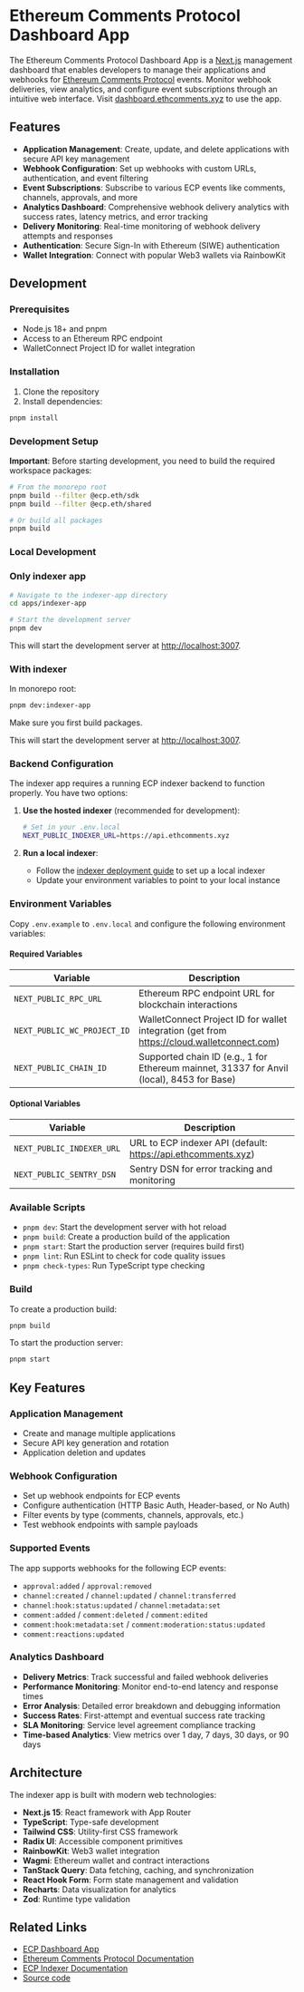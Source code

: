 # Ethereum Comments Protocol Dashboard App

The Ethereum Comments Protocol Dashboard App is a [Next.js](https://nextjs.org/) management dashboard that enables developers to manage their applications and webhooks for [Ethereum Comments Protocol](https://docs.ethcomments.xyz/) events. Monitor webhook deliveries, view analytics, and configure event subscriptions through an intuitive web interface. Visit [dashboard.ethcomments.xyz](https://dashboard.ethcomments.xyz) to use the app.

## Features

- **Application Management**: Create, update, and delete applications with secure API key management
- **Webhook Configuration**: Set up webhooks with custom URLs, authentication, and event filtering
- **Event Subscriptions**: Subscribe to various ECP events like comments, channels, approvals, and more
- **Analytics Dashboard**: Comprehensive webhook delivery analytics with success rates, latency metrics, and error tracking
- **Delivery Monitoring**: Real-time monitoring of webhook delivery attempts and responses
- **Authentication**: Secure Sign-In with Ethereum (SIWE) authentication
- **Wallet Integration**: Connect with popular Web3 wallets via RainbowKit

## Development

### Prerequisites

- Node.js 18+ and pnpm
- Access to an Ethereum RPC endpoint
- WalletConnect Project ID for wallet integration

### Installation

1. Clone the repository
2. Install dependencies:

```bash
pnpm install
```

### Development Setup

**Important**: Before starting development, you need to build the required workspace packages:

```bash
# From the monorepo root
pnpm build --filter @ecp.eth/sdk
pnpm build --filter @ecp.eth/shared

# Or build all packages
pnpm build
```

### Local Development

### Only indexer app

```bash
# Navigate to the indexer-app directory
cd apps/indexer-app

# Start the development server
pnpm dev
```

This will start the development server at [http://localhost:3007](http://localhost:3007).

### With indexer

In monorepo root:

```bash
pnpm dev:indexer-app
```

Make sure you first build packages.

This will start the development server at [http://localhost:3007](http://localhost:3007).

### Backend Configuration

The indexer app requires a running ECP indexer backend to function properly. You have two options:

1. **Use the hosted indexer** (recommended for development):

   ```bash
   # Set in your .env.local
   NEXT_PUBLIC_INDEXER_URL=https://api.ethcomments.xyz
   ```

2. **Run a local indexer**:
   - Follow the [indexer deployment guide](../indexer/README.md) to set up a local indexer
   - Update your environment variables to point to your local instance

### Environment Variables

Copy `.env.example` to `.env.local` and configure the following environment variables:

#### Required Variables

| Variable                    | Description                                                                                |
| --------------------------- | ------------------------------------------------------------------------------------------ |
| `NEXT_PUBLIC_RPC_URL`       | Ethereum RPC endpoint URL for blockchain interactions                                      |
| `NEXT_PUBLIC_WC_PROJECT_ID` | WalletConnect Project ID for wallet integration (get from https://cloud.walletconnect.com) |
| `NEXT_PUBLIC_CHAIN_ID`      | Supported chain ID (e.g., 1 for Ethereum mainnet, 31337 for Anvil (local), 8453 for Base)  |

#### Optional Variables

| Variable                  | Description                                                   |
| ------------------------- | ------------------------------------------------------------- |
| `NEXT_PUBLIC_INDEXER_URL` | URL to ECP indexer API (default: https://api.ethcomments.xyz) |
| `NEXT_PUBLIC_SENTRY_DSN`  | Sentry DSN for error tracking and monitoring                  |

### Available Scripts

- `pnpm dev`: Start the development server with hot reload
- `pnpm build`: Create a production build of the application
- `pnpm start`: Start the production server (requires build first)
- `pnpm lint`: Run ESLint to check for code quality issues
- `pnpm check-types`: Run TypeScript type checking

### Build

To create a production build:

```bash
pnpm build
```

To start the production server:

```bash
pnpm start
```

## Key Features

### Application Management

- Create and manage multiple applications
- Secure API key generation and rotation
- Application deletion and updates

### Webhook Configuration

- Set up webhook endpoints for ECP events
- Configure authentication (HTTP Basic Auth, Header-based, or No Auth)
- Filter events by type (comments, channels, approvals, etc.)
- Test webhook endpoints with sample payloads

### Supported Events

The app supports webhooks for the following ECP events:

- `approval:added` / `approval:removed`
- `channel:created` / `channel:updated` / `channel:transferred`
- `channel:hook:status:updated` / `channel:metadata:set`
- `comment:added` / `comment:deleted` / `comment:edited`
- `comment:hook:metadata:set` / `comment:moderation:status:updated`
- `comment:reactions:updated`

### Analytics Dashboard

- **Delivery Metrics**: Track successful and failed webhook deliveries
- **Performance Monitoring**: Monitor end-to-end latency and response times
- **Error Analysis**: Detailed error breakdown and debugging information
- **Success Rates**: First-attempt and eventual success rate tracking
- **SLA Monitoring**: Service level agreement compliance tracking
- **Time-based Analytics**: View metrics over 1 day, 7 days, 30 days, or 90 days

## Architecture

The indexer app is built with modern web technologies:

- **Next.js 15**: React framework with App Router
- **TypeScript**: Type-safe development
- **Tailwind CSS**: Utility-first CSS framework
- **Radix UI**: Accessible component primitives
- **RainbowKit**: Web3 wallet integration
- **Wagmi**: Ethereum wallet and contract interactions
- **TanStack Query**: Data fetching, caching, and synchronization
- **React Hook Form**: Form state management and validation
- **Recharts**: Data visualization for analytics
- **Zod**: Runtime type validation

## Related Links

- [ECP Dashboard App](https://dashboard.ethcomments.xyz)
- [Ethereum Comments Protocol Documentation](https://docs.ethcomments.xyz/)
- [ECP Indexer Documentation](../indexer/README.md)
- [Source code](https://github.com/ecp-eth/comments-monorepo/tree/main/apps/indexer-app)
